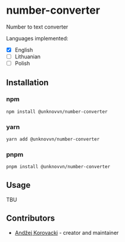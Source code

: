 # number-converter

Number to text converter

Languages implemented:

- [x] English
- [ ] Lithuanian
- [ ] Polish

## Installation

### npm

```bash
npm install @unknovvn/number-converter
```

### yarn

```bash
yarn add @unknovvn/number-converter
```

### pnpm

```bash
pnpm install @unknovvn/number-converter
```

## Usage

TBU

## Contributors

- [Andžej Korovacki](https://github.com/unknovvn) - creator and maintainer
